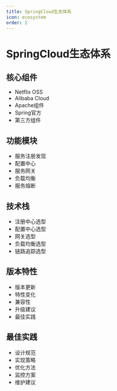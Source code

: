 ```yaml
---
title: SpringCloud生态体系
icon: ecosystem
order: 2
---
```


# SpringCloud生态体系

## 核心组件
- Netflix OSS
- Alibaba Cloud
- Apache组件
- Spring官方
- 第三方组件

## 功能模块
- 服务注册发现
- 配置中心
- 服务网关
- 负载均衡
- 服务熔断

## 技术栈
- 注册中心选型
- 配置中心选型
- 网关选型
- 负载均衡选型
- 链路追踪选型

## 版本特性
- 版本更新
- 特性变化
- 兼容性
- 升级建议
- 最佳实践

## 最佳实践
- 设计规范
- 实现策略
- 优化方法
- 监控方案
- 维护建议
